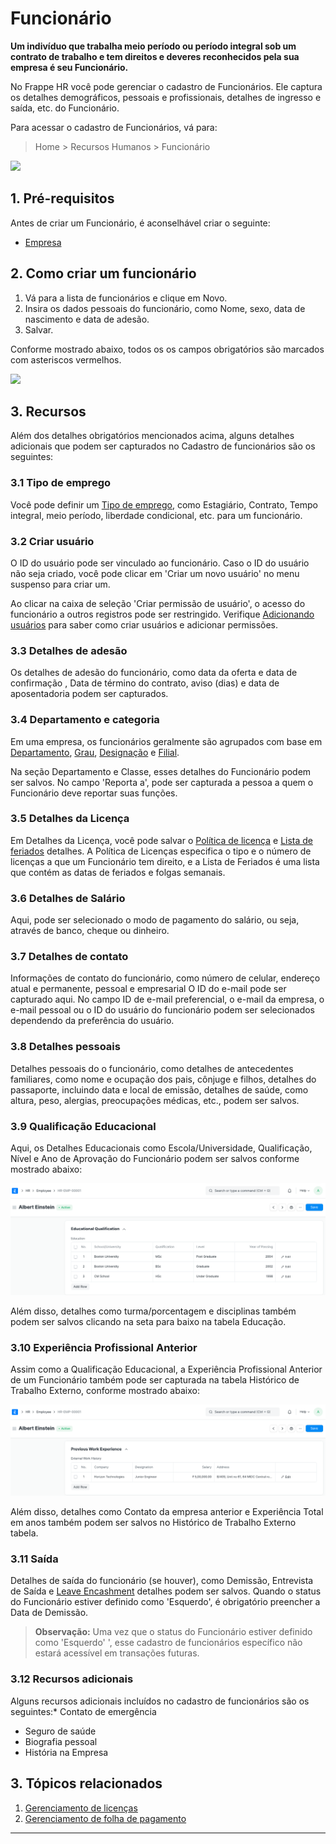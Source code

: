 # Funcionário



**Um indivíduo que trabalha meio período ou período integral sob um contrato de trabalho e tem direitos e deveres reconhecidos pela sua empresa é seu Funcionário.**

 No Frappe HR você pode gerenciar o cadastro de Funcionários. Ele captura os detalhes demográficos, pessoais e profissionais, detalhes de ingresso e saída, etc. do Funcionário.

Para acessar o cadastro de Funcionários, vá para:


> Home > Recursos Humanos > Funcionário
> 
> 

![](/files/RtArfPD.gif)

## 1. Pré-requisitos

Antes de criar um Funcionário, é aconselhável criar o seguinte:

* [Empresa](https://docs.erpnext.com/docs/pt/setting-up/company-setup#1-how-to-create-a-new-company)

## 2. Como criar um funcionário

1. Vá para a lista de funcionários e clique em Novo.
2. Insira os dados pessoais do funcionário, como Nome, sexo, data de nascimento e data de adesão.
3. Salvar.

Conforme mostrado abaixo, todos os os campos obrigatórios são marcados com asteriscos vermelhos.

![](/files/rqUdH4m.png)

## 3. Recursos

Além dos detalhes obrigatórios mencionados acima, alguns detalhes adicionais que podem ser capturados no Cadastro de funcionários são os seguintes:

### 3.1 Tipo de emprego

Você pode definir um [Tipo de emprego](/docs/pt/human-resources/employment-type), como Estagiário, Contrato, Tempo integral, meio período, liberdade condicional, etc. para um funcionário.

### 3.2 Criar usuário

O ID do usuário pode ser vinculado ao funcionário. Caso o ID do usuário não seja criado, você pode clicar em 'Criar um novo usuário' no menu suspenso para criar um.

Ao clicar na caixa de seleção 'Criar permissão de usuário', o acesso do funcionário a outros registros pode ser restringido. Verifique [Adicionando usuários](https://docs.erpnext.com/docs/pt/setting-up/users-and-permissions/adding-users) para saber como criar usuários e adicionar permissões.

### 3.3 Detalhes de adesão

Os detalhes de adesão do funcionário, como data da oferta e data de confirmação , Data de término do contrato, aviso (dias) e data de aposentadoria podem ser capturados.

### 3.4 Departamento e categoria

Em uma empresa, os funcionários geralmente são agrupados com base em [Departamento](/docs/pt/human-resources/department), [Grau](/docs/pt/human-resources/employee-grade), [Designação](/docs/pt/human-resources/designation) e [Filial](/docs/pt/human-resources/branch).

Na seção Departamento e Classe, esses detalhes do Funcionário podem ser salvos. No campo 'Reporta a', pode ser capturada a pessoa a quem o Funcionário deve reportar suas funções.

### 3.5 Detalhes da Licença

Em Detalhes da Licença, você pode salvar o [Política de licença](/docs/pt/human-resources/leave-policy) e [Lista de feriados](/docs/pt/human-resources/holiday-list) detalhes. A Política de Licenças especifica o tipo e o número de licenças a que um Funcionário tem direito, e a Lista de Feriados é uma lista que contém as datas de feriados e folgas semanais.

### 3.6 Detalhes de Salário

Aqui, pode ser selecionado o modo de pagamento do salário, ou seja, através de banco, cheque ou dinheiro.

### 3.7 Detalhes de contato

Informações de contato do funcionário, como número de celular, endereço atual e permanente, pessoal e empresarial O ID do e-mail pode ser capturado aqui. No campo ID de e-mail preferencial, o e-mail da empresa, o e-mail pessoal ou o ID do usuário do funcionário podem ser selecionados dependendo da preferência do usuário.

### 3.8 Detalhes pessoais

Detalhes pessoais do o funcionário, como detalhes de antecedentes familiares, como nome e ocupação dos pais, cônjuge e filhos, detalhes do passaporte, incluindo data e local de emissão, detalhes de saúde, como altura, peso, alergias, preocupações médicas, etc., podem ser salvos.

### 3.9 Qualificação Educacional

Aqui, os Detalhes Educacionais como Escola/Universidade, Qualificação, Nível e Ano de Aprovação do Funcionário podem ser salvos conforme mostrado abaixo:

![](/files/educational-qualification.png)

Além disso, detalhes como turma/porcentagem e disciplinas também podem ser salvos clicando na seta para baixo na tabela Educação.

### 3.10 Experiência Profissional Anterior

Assim como a Qualificação Educacional, a Experiência Profissional Anterior de um Funcionário também pode ser capturada na tabela Histórico de Trabalho Externo, conforme mostrado abaixo:

![Anterior Experiência Profissional](/files/previous-work-experience.png)

Além disso, detalhes como Contato da empresa anterior e Experiência Total em anos também podem ser salvos no Histórico de Trabalho Externo tabela.

### 3.11 Saída

Detalhes de saída do funcionário (se houver), como Demissão, Entrevista de Saída e [Leave Encashment](/docs/pt/human-resources/leave-encashment) detalhes podem ser salvos. Quando o status do Funcionário estiver definido como 'Esquerdo', é obrigatório preencher a Data de Demissão.


> **Observação:** Uma vez que o status do Funcionário estiver definido como 'Esquerdo' ', esse cadastro de funcionários específico não estará acessível em transações futuras.
> 
> 

### 3.12 Recursos adicionais

Alguns recursos adicionais incluídos no cadastro de funcionários são os seguintes:* Contato de emergência
* Seguro de saúde
* Biografia pessoal
* História na Empresa

## 3. Tópicos relacionados

1. [Gerenciamento de licenças](/docs/pt/human-resources/leave-management-intro)
2. [Gerenciamento de folha de pagamento](/docs/pt/human-resources/payroll-intro)



---





